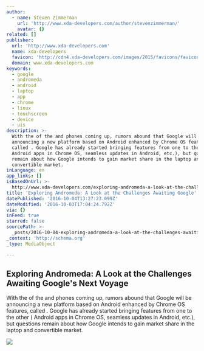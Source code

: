 ```yaml
---
author:
  - name: Steven Zimmerman
    url: 'http://www.xda-developers.com/author/stevenzimmerman/'
    avatar: {}
related: []
publisher:
  url: 'http://www.xda-developers.com'
  name: xda-developers
  favicon: 'http://cdn4.xda-developers.com/images/2015/favicons/favicon.ico'
  domain: www.xda-developers.com
keywords:
  - google
  - andromeda
  - android
  - laptop
  - app
  - chrome
  - linux
  - touchscreen
  - device
  - uis
description: >-
  With the of the and phones coming up, rumors abound that Google will be
  announcing a new platform based on Android enhanced by Chrome OS features,
  called . Google has already started bringing features from one to the other (
  Android apps in Chrome OS, seamless updates in Android, etc.), but questions
  remain about how Google intends to gain market share in the laptop and
  convertible market.
inLanguage: en
app_links: []
isBasedOnUrl: >-
  http://www.xda-developers.com/exploring-andromeda-a-look-at-the-challenges-awaiting-googles-next-voyage/
title: 'Exploring Andromeda: A Look at the Challenges Awaiting Google''s Next Voyage'
datePublished: '2016-10-04T13:27:23.099Z'
dateModified: '2016-10-03T17:04:24.792Z'
via: {}
inFeed: true
starred: false
sourcePath: >-
  _posts/2016-10-04-exploring-andromeda-a-look-at-the-challenges-awaiting-googl.md
_context: 'http://schema.org'
_type: MediaObject

---
```

<article style=""><h1>Exploring Andromeda: A Look at the Challenges Awaiting Google's Next Voyage</h1><p>With the of the and phones coming up, rumors abound that Google will be announcing a new platform based on Android enhanced by Chrome OS features, called . Google has already started bringing features from one to the other ( Android apps in Chrome OS, seamless updates in Android, etc.), but questions remain about how Google intends to gain market share in the laptop and convertible market.</p><img src="http://www1-lw.xda-cdn.com/files/2016/09/Andromeda-Feature-Image.jpg" /></article>